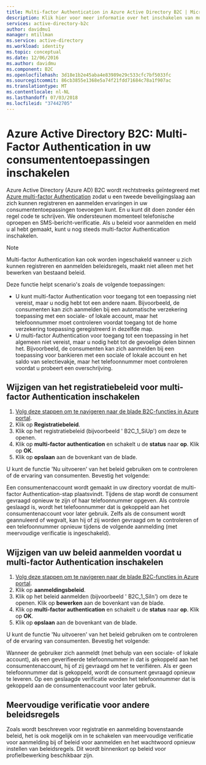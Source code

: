 ```yaml
---
title: Multi-factor Authentication in Azure Active Directory B2C | Microsoft Docs
description: Klik hier voor meer informatie over het inschakelen van multi-factor Authentication in consumentgerichte toepassingen die zijn beveiligd door Azure Active Directory B2C.
services: active-directory-b2c
author: davidmu1
manager: mtillman
ms.service: active-directory
ms.workload: identity
ms.topic: conceptual
ms.date: 12/06/2016
ms.author: davidmu
ms.component: B2C
ms.openlocfilehash: 3d18e1b2e45aba4e83989e29c533cfc7bf5033fc
ms.sourcegitcommit: 86cb3855e1368e5a74f21fdd71684c78a1f907ac
ms.translationtype: MT
ms.contentlocale: nl-NL
ms.lasthandoff: 07/03/2018
ms.locfileid: "37442705"
---
```

# <a name="azure-active-directory-b2c-enable-multi-factor-authentication-in-your-consumer-facing-applications"></a>Azure Active Directory B2C: Multi-Factor Authentication in uw consumententoepassingen inschakelen
Azure Active Directory (Azure AD) B2C wordt rechtstreeks geïntegreerd met [Azure multi-factor Authentication](../active-directory/authentication/multi-factor-authentication.md) zodat u een tweede beveiligingslaag aan zich kunnen registreren en aanmelden ervaringen in uw consumententoepassingen toevoegen kunt. En u kunt dit doen zonder één regel code te schrijven. We ondersteunen momenteel telefonische oproepen en SMS-bericht-verificatie. Als u beleid voor aanmelden en meld u al hebt gemaakt, kunt u nog steeds multi-factor Authentication inschakelen.

> [!NOTE]
> Multi-factor Authentication kan ook worden ingeschakeld wanneer u zich kunnen registreren en aanmelden beleidsregels, maakt niet alleen met het bewerken van bestaand beleid.
> 
> 

Deze functie helpt scenario's zoals de volgende toepassingen:

* U kunt multi-factor Authentication voor toegang tot een toepassing niet vereist, maar u nodig hebt tot een andere naam. Bijvoorbeeld, de consumenten kan zich aanmelden bij een automatische verzekering toepassing met een sociale- of lokale account, maar het telefoonnummer moet controleren voordat toegang tot de home verzekering toepassing geregistreerd in dezelfde map.
* U multi-factor Authentication voor toegang tot een toepassing in het algemeen niet vereist, maar u nodig hebt tot de gevoelige delen binnen het. Bijvoorbeeld, de consumenten kan zich aanmelden bij een toepassing voor bankieren met een sociale of lokale account en het saldo van selectievakje, maar het telefoonnummer moet controleren voordat u probeert een overschrijving.

## <a name="modify-your-sign-up-policy-to-enable-multi-factor-authentication"></a>Wijzigen van het registratiebeleid voor multi-factor Authentication inschakelen
1. [Volg deze stappen om te navigeren naar de blade B2C-functies in Azure portal](active-directory-b2c-app-registration.md#navigate-to-b2c-settings).
2. Klik op **Registratiebeleid**.
3. Klik op het registratiebeleid (bijvoorbeeld ' B2C_1_SiUp') om deze te openen.
4. Klik op **multi-factor authentication** en schakelt u de **status** naar **op**. Klik op **OK**.
5. Klik op **opslaan** aan de bovenkant van de blade.

U kunt de functie 'Nu uitvoeren' van het beleid gebruiken om te controleren of de ervaring van consumenten. Bevestig het volgende:

Een consumentenaccount wordt gemaakt in uw directory voordat de multi-factor Authentication-stap plaatsvindt. Tijdens de stap wordt de consument gevraagd opnieuw te zijn of haar telefoonnummer opgeven. Als controle geslaagd is, wordt het telefoonnummer dat is gekoppeld aan het consumentenaccount voor later gebruik. Zelfs als de consument wordt geannuleerd of wegvalt, kan hij of zij worden gevraagd om te controleren of een telefoonnummer opnieuw tijdens de volgende aanmelding (met meervoudige verificatie is ingeschakeld).

## <a name="modify-your-sign-in-policy-to-enable-multi-factor-authentication"></a>Wijzigen van uw beleid aanmelden voordat u multi-factor Authentication inschakelen
1. [Volg deze stappen om te navigeren naar de blade B2C-functies in Azure portal](active-directory-b2c-app-registration.md#navigate-to-b2c-settings).
2. Klik op **aanmeldingsbeleid**.
3. Klik op het beleid aanmelden (bijvoorbeeld ' B2C_1_SiIn') om deze te openen. Klik op **bewerken** aan de bovenkant van de blade.
4. Klik op **multi-factor authentication** en schakelt u de **status** naar **op**. Klik op **OK**.
5. Klik op **opslaan** aan de bovenkant van de blade.

U kunt de functie 'Nu uitvoeren' van het beleid gebruiken om te controleren of de ervaring van consumenten. Bevestig het volgende:

Wanneer de gebruiker zich aanmeldt (met behulp van een sociale- of lokale account), als een geverifieerde telefoonnummer in dat is gekoppeld aan het consumentenaccount, hij of zij gevraagd om het te verifiëren. Als er geen telefoonnummer dat is gekoppeld, wordt de consument gevraagd opnieuw te leveren. Op een geslaagde verificatie worden het telefoonnummer dat is gekoppeld aan de consumentenaccount voor later gebruik.

## <a name="multi-factor-authentication-on-other-policies"></a>Meervoudige verificatie voor andere beleidsregels
Zoals wordt beschreven voor registratie en aanmelding bovenstaande beleid, het is ook mogelijk om in te schakelen van meervoudige verificatie voor aanmelding bij of beleid voor aanmelden en het wachtwoord opnieuw instellen van beleidsregels. Dit wordt binnenkort op beleid voor profielbewerking beschikbaar zijn.

